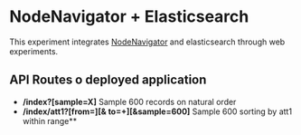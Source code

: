 # NodeNavigator + Elasticsearch
This experiment integrates [NodeNavigator](https://github.com/john-guerra/NodeNavigator) and elasticsearch through web experiments.

## API Routes o deployed application
- **/index?[sample=X]**      Sample 600 records on natural order
- **/index/att1?[from=][& to=+][&sample=600]** Sample 600 sorting by att1 within range**
